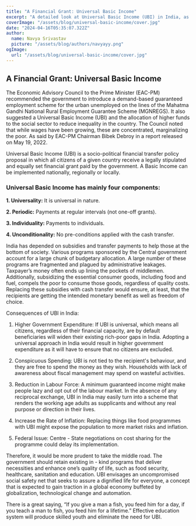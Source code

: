 ```yaml
---
title: "A Financial Grant: Universal Basic Income"
excerpt: "A detailed look at Universal Basic Income (UBI) in India, as recommended by the Economic Advisory Council to the Prime Minister. Understand UBI's components, potential benefits, and challenges in addressing economic inequality and enhancing social security."
coverImage: "/assets/blog/universal-basic-income/cover.jpg"
date: "2024-04-16T05:35:07.322Z"
author:
  name: Navya Srivastav
  picture: "/assets/blog/authors/navyayy.png"
ogImage:
  url: "/assets/blog/universal-basic-income/cover.jpg"
---
```


## A Financial Grant: Universal Basic Income

The Economic Advisory Council to the Prime Minister (EAC-PM) recommended the government to introduce a demand-based guaranteed employment scheme for the urban unemployed on the lines of the Mahatma Gandhi National Rural Employment Guarantee Scheme (MGNREGS). It also suggested a Universal Basic Income (UBI) and the allocation of higher funds to the social sector to reduce inequality in the country. The Council noted that while wages have been growing, these are concentrated, marginalizing the poor. As said by EAC-PM Chairman Bibek Debroy in a report released on May 19, 2022.

Universal Basic Income (UBI) is a socio-political financial transfer policy proposal in which all citizens of a given country receive a legally stipulated and equally set financial grant paid by the government. A Basic Income can be implemented nationally, regionally or locally.

### Universal Basic Income has mainly four components:

**1.  Universality:** It is universal in nature.
    
**2.  Periodic:** Payments at regular intervals (not one-off grants).
    
**3.  Individuality:** Payments to individuals.
    
**4.  Unconditionality:** No pre-conditions applied with the cash transfer.
    

India has depended on subsidies and transfer payments to help those at the bottom of society. Various programs sponsored by the Central government account for a large chunk of budgetary allocation. A large number of these programs are fragmented and plagued by administrative leakages. Taxpayer’s money often ends up lining the pockets of middlemen. Additionally, subsidizing the essential consumer goods, including food and fuel, compels the poor to consume those goods, regardless of quality costs. Replacing these subsidies with cash transfer would ensure, at least, that the recipients are getting the intended monetary benefit as well as freedom of choice.

Consequences of UBI in India:

1.  Higher Government Expenditure: If UBI is universal, which means all citizens, regardless of their financial capacity, are by default beneficiaries will widen their existing rich-poor gaps in India. Adopting a universal approach in India would result in higher government expenditure as it will have to ensure that no citizens are excluded.
    
2.  Conspicuous Spending: UBI is not tied to the recipient's behaviour, and they are free to spend the money as they wish. Households with lack of awareness about fiscal management may spend on wasteful activities.
    
3.  Reduction in Labour Force: A minimum guaranteed income might make people lazy and opt out of the labour market. In the absence of any reciprocal exchange, UBI in India may easily turn into a scheme that renders the working age adults as supplicants and without any real purpose or direction in their lives.
    
4.  Increase the Rate of Inflation: Replacing things like food programmes with UBI might expose the population to more market risks and inflation.
    
5.  Federal Issue: Centre - State negotiations on cost sharing for the programme could delay its implementation.
    

Therefore, it would be more prudent to take the middle road. The government should retain existing in - kind programs that deliver necessities and enhance one’s quality of life, such as food security, healthcare, sanitation and education. UBI envisages an uncompromised social safety net that seeks to assure a dignified life for everyone, a concept that is expected to gain traction in a global economy buffeted by globalization, technological change and automation.

There is a great saying, “If you give a man a fish, you feed him for a day, if you teach a man to fish, you feed him for a lifetime.” Effective education system will produce skilled youth and eliminate the need for UBI.